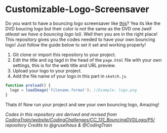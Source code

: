# Customizable-Logo-Screensaver
Do you want to have a bouncing logo screensaver like <a href="https://th.kyle9.repl.co/">this</a>? Yea its like the DVD boucing logo but their color is not the same as the DVD one *(well atleast we have a bouncing logo lol)*. Well then you are in the right place! This repository gives you the codes needed to have your own bouncing logo! Just follow the guide below to set it set and working properly!

1. Git clone or import this repository to your project.
2. Edit the title and og tagd in the head of the `page.html` file with your own settings, this is for the web title and URL preview.
3. Upload your logo to your project.
4. Add the file name of your logo in this part in `sketch.js`.
```js
function preload() {
  logo = loadImage('filename.format'); //Example: logo.png
}
```
Thats it! Now run your project and see your own bouncing logo, Amazing!


*Codes in this repository are derived and revised from <a href="https://github.com/CodingTrain/website/tree/main/CodingChallenges/CC_131_BouncingDVDLogo/P5">CodingTrain/website/CodingChallenges/CC_131_BouncingDVDLogo/P5/</a> repository
Credits to @gruselhaus & @CodingTrain*
